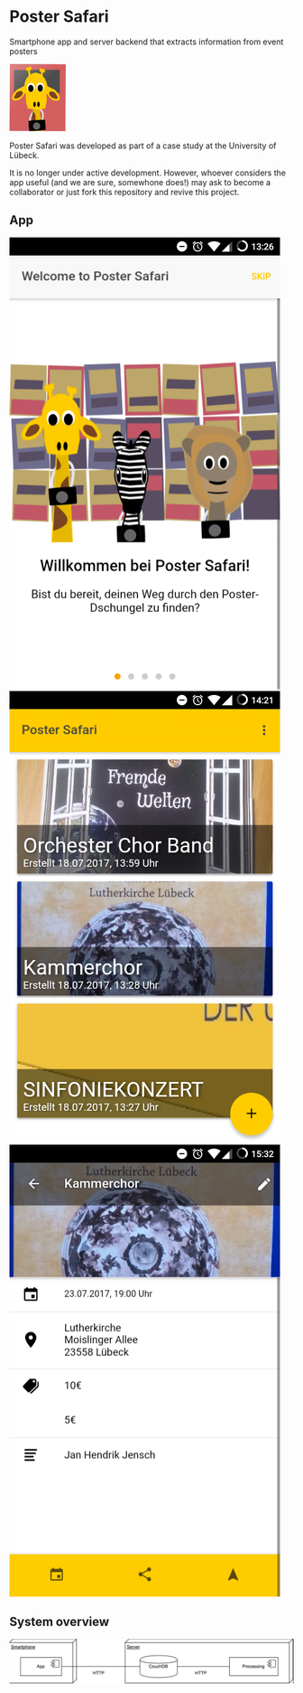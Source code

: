 # Poster Safari

Smartphone app and server backend that extracts information from event posters

![Logo](./images/logo_small.png)

Poster Safari was developed as part of a case study at the University of Lübeck.

It is no longer under active development. 
However, whoever considers the app useful (and we are sure, somewhone does!) may ask to become a collaborator or just fork this repository and revive this project.

## App

![App Welcome](./images/app_screen_welcome.png)
![App Home](./images/app_screen_home.png)
![App Details](./images/app_screen_details.png)

## System overview 

![System overview](./images/systemoverview.png)

